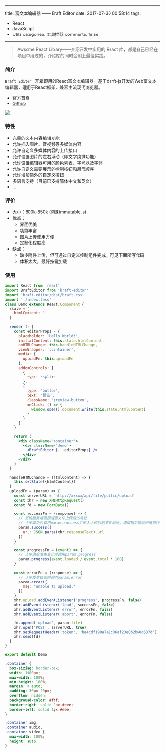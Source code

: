
---
title: 富文本编辑器 —— Braft Editor
date: 2017-07-30 00:58:14
tags:
  - React
  - JavaScript
  - Utils
categories: 工具推荐
comments: false
---

> Awsome React Libiary——介绍开发中实用的 React 库，都是自己已经在项目中用过的，介绍库的同时会附上最佳实践。

### 简介
`Braft Editor ` 开箱即用的React富文本编辑器。基于darft-js开发的Web富文本编辑器，适用于React框架，兼容主流现代浏览器。

+ [官方首页](http://margox.github.io/braft-editor/)
+ [Github](https://github.com/margox/braft-editor)

![](http://netdisk.qn.outxu.cn/17-8-30/84381589.jpg)

### 特性

+ 完善的文本内容编辑功能
+ 允许插入图片、音视频等多媒体内容
+ 允许自定义多媒体内容的上传接口
+ 允许设置图片的左右浮动（即文字绕排功能）
+ 允许设置编辑器可用的颜色列表、字号以及字体
+ 允许自定义需要展示的控制按钮和展示顺序
+ 允许增加额外的自定义按钮
+ 多语言支持（目前已支持简体中文和英文）
+ ...

### 评价
+ 大小：800k-850k (包含immutable.js)
+ 优点：
	+ 界面优美
	+ 功能丰富
	+ 图片上传使用方便
	+ 定制化程度高
+ 缺点：
	+ 缺少附件上传，但可通过自定义控制组件完成，可见下面所写代码
	+ 体积太大，最好按需加载

### 使用


```jsx
import React from 'react'
import BraftEditor from 'braft-editor'
import 'braft-editor/dist/braft.css'
import './index.less'
class Demo extends React.Component {
  state = {
    htmlContent: ''
  }

  render () {
    const editorProps = {
      placeholder: 'Hello World!',
      initialContent: this.state.htmlContent,
      onHTMLChange: this.handleHTMLChange,
      viewWrapper: '.container',
      media: {
        uploadFn: this.uploadFn
      },
      addonControls: [
        {
          type: 'split'
        },
        {
          type: 'button',
          text: '预览',
          className: 'preview-button',
          onClick: () => {
            window.open().document.write(this.state.htmlContent)
          }
        }
      ]
    }

    return (
      <div className='container'>
        <div className='demo'>
          <BraftEditor {...editorProps} />
        </div>
      </div>
    )
  }

  handleHTMLChange = (htmlContent) => {
    this.setState({htmlContent})
  }
  uploadFn = (param) => {
    const serverURL = 'http://xxxxx/api/file/public/upload'
    const xhr = new XMLHttpRequest()
    const fd = new FormData()

    const successFn = (response) => {
      // 假设服务端直接返回文件上传后的地址
      // 上传成功后调用param.success并传入上传后的文件地址，请根据后端返回值自行设置
      param.success({
        url: JSON.parse(xhr.responseText).url
      })
    }

    const progressFn = (event) => {
      // 上传进度发生变化时调用param.progress
      param.progress(event.loaded / event.total * 100)
    }

    const errorFn = (response) => {
      // 上传发生错误时调用param.error
      param.error({
        msg: 'unable to upload.'
      })
    }
    xhr.upload.addEventListener('progress', progressFn, false)
    xhr.addEventListener('load', successFn, false)
    xhr.addEventListener('error', errorFn, false)
    xhr.addEventListener('abort', errorFn, false)

    fd.append('upload', param.file)
    xhr.open('POST', serverURL, true)
    xhr.setRequestHeader('token', 'be4cdf198a7a8c06af23e0b2b60d637d')
    xhr.send(fd)
  }
}

export default Demo
```

```css
.container {
  box-sizing: border-box;
  width: 1000px;
  max-width: 100%;
  min-height: 100%;
  margin: 0 auto;
  padding: 30px 20px;
  overflow: hidden;
  background-color: #fff;
  border-right: solid 1px #eee;
  border-left: solid 1px #eee;
}

.container img,
.container audio,
.container video {
  max-width: 100%;
  height: auto;
}
```
